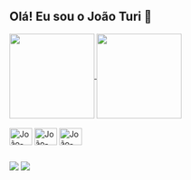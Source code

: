## Olá! Eu sou o João Turi 👋

<a href="https://github.com/pstjoao/github-readme-stats">
  <img height=150em align="center" src="https://github-readme-stats.vercel.app/api?username=pstjoao&show_icons=true&theme=algolia&bg_color=00000000&include_all_commits=true&border_radius=2"/>
</a>
<a href="https://github.com/pstjoao/convoychat">
  <img height=150em align="center" src="https://github-readme-stats.vercel.app/api/top-langs?username=pstjoao&layout=compact&border_radius=1&langs_count=8&theme=algolia&bg_color=00000000"/>
</a>

<div style="display: inline_block"><br>
<img align="center" alt="João-Cs" height="30" width="40" src="https://cdn.jsdelivr.net/gh/devicons/devicon@latest/icons/csharp/csharp-original.svg" />
<img align="center" alt="João-HTML" height="30" width="40" src="https://cdn.jsdelivr.net/gh/devicons/devicon@latest/icons/html5/html5-original.svg" />
<img align="center" alt="João-CSS" height="30" width="40" src="https://cdn.jsdelivr.net/gh/devicons/devicon@latest/icons/css3/css3-original.svg" />
</div>

##

<div>
  <a href="mailto:jpturi14@gmail.com"><img src="https://img.shields.io/badge/Gmail-D14836?style=for-the-badge&logo=gmail&logoColor=white" target="_blank"></a>
  <a href="https://www.linkedin.com/in/joao-pedro-776193282/"><img src="https://img.shields.io/badge/LinkedIn-0077B5?style=for-the-badge&logo=linkedin&logoColor=white" target="_blank"></a>
</div>
                    
